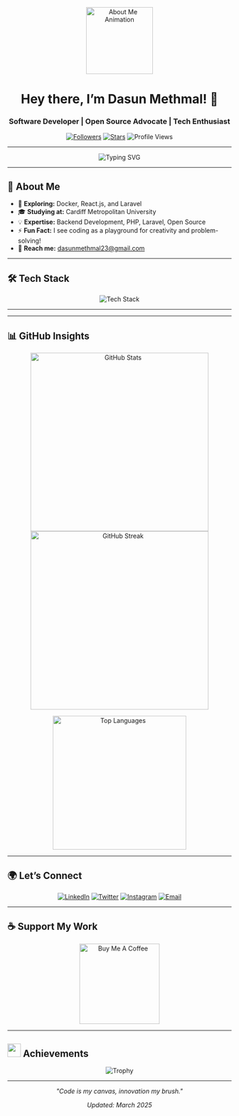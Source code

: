 <p align="center">
  <img src="https://github.com/7oSkaaa/7oSkaaa/blob/main/Images/about_me.gif?raw=true" width="150px" alt="About Me Animation">
</p>

<h1 align="center">Hey there, I’m Dasun Methmal! 👋</h1>
<h3 align="center">Software Developer | Open Source Advocate | Tech Enthusiast</h3>

<p align="center">
  <a href="https://github.com/Dass23M"><img src="https://img.shields.io/github/followers/Dass23M?label=Followers&style=flat-square&color=1DA1F2" alt="Followers"></a>
  <a href="https://github.com/Dass23M"><img src="https://img.shields.io/github/stars/Dass23M?label=Stars&style=flat-square&color=FF9900" alt="Stars"></a>
  <img src="https://komarev.com/ghpvc/?username=Dass23M&label=Profile%20Views&style=flat-square&color=00D4FF" alt="Profile Views">
</p>

---

<div align="center">
  <img src="https://readme-typing-svg.herokuapp.com?font=JetBrains+Mono&size=20&duration=4000&color=00D4FF¢er=true&vCenter=true&width=500&lines=Crafting+Innovative+Solutions;Passionate+About+Code+and+Impact;Building+the+Future+of+Tech" alt="Typing SVG">
</div>

---

## 🌟 About Me
- 🌱 **Exploring:** Docker, React.js, and Laravel  
- 🎓 **Studying at:** Cardiff Metropolitan University  
- 💡 **Expertise:** Backend Development, PHP, Laravel, Open Source  
- ⚡ **Fun Fact:** I see coding as a playground for creativity and problem-solving!  
- 📩 **Reach me:** [dasunmethmal23@gmail.com](mailto:dasunmethmal23@gmail.com)  

---

## 🛠️ Tech Stack
<p align="center">
  <img src="https://skillicons.dev/icons?i=html,css,javascript,react,php,laravel,mysql,docker,git,java" alt="Tech Stack">
</p>

---



---

## 📊 GitHub Insights
<p align="center">
  <img src="https://github-readme-stats.vercel.app/api?username=Dass23M&show_icons=true&theme=dark&hide_border=true&bg_color=0D1117&text_color=C9D1D9&icon_color=00D4FF" alt="GitHub Stats" width="400">
  <img src="https://github-readme-streak-stats.herokuapp.com/?user=Dass23M&theme=dark&hide_border=true&background=0D1117&stroke=00D4FF&ring=00D4FF&fire=FF9900&currStreakLabel=C9D1D9" alt="GitHub Streak" width="400">
</p>
<p align="center">
  <img src="https://github-readme-stats.vercel.app/api/top-langs/?username=Dass23M&layout=compact&theme=dark&hide_border=true&bg_color=0D1117&text_color=C9D1D9&title_color=00D4FF" alt="Top Languages" width="300">
</p>

---

## 🌍 Let’s Connect
<p align="center">
  <a href="https://linkedin.com/in/dasunmethmal" target="_blank"><img src="https://img.shields.io/badge/LinkedIn-0A66C2?style=flat-square&logo=linkedin&logoColor=white" alt="LinkedIn"></a>
  <a href="https://twitter.com/MethmalDasun" target="_blank"><img src="https://img.shields.io/badge/Twitter-1DA1F2?style=flat-square&logo=twitter&logoColor=white" alt="Twitter"></a>
  <a href="https://instagram.com/_dase23_" target="_blank"><img src="https://img.shields.io/badge/Instagram-E4405F?style=flat-square&logo=instagram&logoColor=white" alt="Instagram"></a>
  <a href="mailto:dasunmethmal23@gmail.com"><img src="https://img.shields.io/badge/Email-D14836?style=flat-square&logo=gmail&logoColor=white" alt="Email"></a>
</p>

---

## ☕ Support My Work
<p align="center">
  <a href="https://www.buymeacoffee.com/Dass23M" target="_blank">
    <img src="https://cdn.buymeacoffee.com/buttons/v2/default-blue.png" width="180" alt="Buy Me A Coffee">
  </a>
</p>

---

## <img src="https://github.com/Dass23M/Dass23M/blob/main/assets/trophy.gif" width="30px"> Achievements
<p align="center">
  <img src="https://github-profile-trophy.vercel.app/?username=Dass23M&theme=radical&row=1&column=6" alt="Trophy" />
</p>

---

<p align="center">
  <em>"Code is my canvas, innovation my brush."</em>
</p>
<p align="center">
  <em>Updated: March 2025</em>
</p>

